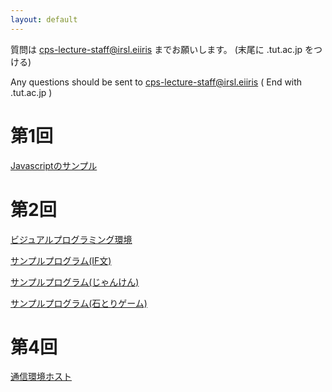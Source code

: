 ```yaml
---
layout: default
---
```


質問は cps-lecture-staff@irsl.eiiris までお願いします。 (末尾に .tut.ac.jp をつける)
<br>
 
Any questions should be sent to cps-lecture-staff@irsl.eiiris ( End with .tut.ac.jp )

# 第1回

[Javascriptのサンプル](cps_prog00.html)

# 第2回

[ビジュアルプログラミング環境](lecture02/blockly_irsl.html)

[サンプルプログラム(IF文)](lecture02/sample_if.xml)

[サンプルプログラム(じゃんけん)](lecture02/janken.xml)

[サンプルプログラム(石とりゲーム)](lecture02/stone_game.xml)

# 第4回

[通信環境ホスト](lecture04/sensor_host.html)